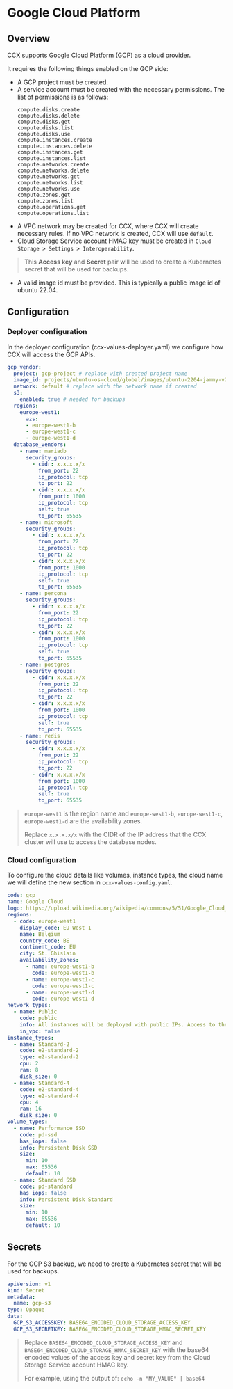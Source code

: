 
# Google Cloud Platform
## Overview 
CCX supports Google Cloud Platform (GCP) as a cloud provider.

It requires the following things enabled on the GCP side:

- A GCP project must be created.
- A service account must be created with the necessary permissions. The list of permissions is as follows:
    ```
    compute.disks.create
    compute.disks.delete
    compute.disks.get
    compute.disks.list
    compute.disks.use
    compute.instances.create
    compute.instances.delete
    compute.instances.get
    compute.instances.list
    compute.networks.create
    compute.networks.delete
    compute.networks.get
    compute.networks.list
    compute.networks.use
    compute.zones.get
    compute.zones.list
    compute.operations.get
    compute.operations.list
    ```
- A VPC network may be created for CCX, where CCX will create necessary rules. If no VPC network is created, CCX will use `default`.
- Cloud Storage Service account HMAC key must be created in `Cloud Storage > Settings > Interoperability`.

 > This **Access key** and **Secret** pair will be used to create a Kubernetes secret that will be used for backups.

- A valid image id must be provided. This is typically a public image id of ubuntu 22.04.

## Configuration
### Deployer configuration

In the deployer configuration (ccx-values-deployer.yaml) we configure how CCX will access the GCP APIs.

```yaml
gcp_vendor:
  project: gcp-project # replace with created project name
  image_id: projects/ubuntu-os-cloud/global/images/ubuntu-2204-jammy-v20240614 # replace with the image id
  network: default # replace with the network name if created
  s3:
    enabled: true # needed for backups
  regions:
    europe-west1:
      azs:
      - europe-west1-b
      - europe-west1-c
      - europe-west1-d
  database_vendors:
    - name: mariadb
      security_groups:
        - cidr: x.x.x.x/x
          from_port: 22
          ip_protocol: tcp
          to_port: 22
        - cidr: x.x.x.x/x
          from_port: 1000
          ip_protocol: tcp
          self: true
          to_port: 65535
    - name: microsoft
      security_groups:
        - cidr: x.x.x.x/x
          from_port: 22
          ip_protocol: tcp
          to_port: 22
        - cidr: x.x.x.x/x
          from_port: 1000
          ip_protocol: tcp
          self: true
          to_port: 65535
    - name: percona
      security_groups:
        - cidr: x.x.x.x/x
          from_port: 22
          ip_protocol: tcp
          to_port: 22
        - cidr: x.x.x.x/x
          from_port: 1000
          ip_protocol: tcp
          self: true
          to_port: 65535
    - name: postgres
      security_groups:
        - cidr: x.x.x.x/x
          from_port: 22
          ip_protocol: tcp
          to_port: 22
        - cidr: x.x.x.x/x
          from_port: 1000
          ip_protocol: tcp
          self: true
          to_port: 65535
    - name: redis
      security_groups:
        - cidr: x.x.x.x/x
          from_port: 22
          ip_protocol: tcp
          to_port: 22
        - cidr: x.x.x.x/x
          from_port: 1000
          ip_protocol: tcp
          self: true
          to_port: 65535
```

> `europe-west1` is the region name and `europe-west1-b`, `europe-west1-c`, `europe-west1-d` are the availability zones.
>
> Replace `x.x.x.x/x` with the CIDR of the IP address that the CCX cluster will use to access the database nodes.

### Cloud configuration
To configure the cloud details like volumes, instance types, the cloud name we will define the new section in
`ccx-values-config.yaml`.

```yaml
code: gcp
name: Google Cloud
logo: https://upload.wikimedia.org/wikipedia/commons/5/51/Google_Cloud_logo.svg
regions:
  - code: europe-west1
    display_code: EU West 1
    name: Belgium
    country_code: BE
    continent_code: EU
    city: St. Ghislain
    availability_zones:
      - name: europe-west1-b
        code: europe-west1-b
      - name: europe-west1-c
        code: europe-west1-c
      - name: europe-west1-d
        code: europe-west1-d
network_types:
  - name: Public
    code: public
    info: All instances will be deployed with public IPs. Access to the public IPs is controlled by a firewall.
    in_vpc: false
instance_types:
  - name: Standard-2
    code: e2-standard-2
    type: e2-standard-2
    cpu: 2
    ram: 8
    disk_size: 0
  - name: Standard-4
    code: e2-standard-4
    type: e2-standard-4
    cpu: 4
    ram: 16
    disk_size: 0
volume_types:
  - name: Performance SSD
    code: pd-ssd
    has_iops: false
    info: Persistent Disk SSD
    size:
      min: 10
      max: 65536
      default: 10
  - name: Standard SSD
    code: pd-standard
    has_iops: false
    info: Persistent Disk Standard
    size:
      min: 10
      max: 65536
      default: 10
```

## Secrets 
For the GCP S3 backup, we need to create a Kubernetes secret that will be used for backups.

```yaml
apiVersion: v1
kind: Secret
metadata:
  name: gcp-s3
type: Opaque
data:
  GCP_S3_ACCESSKEY: BASE64_ENCODED_CLOUD_STORAGE_ACCESS_KEY
  GCP_S3_SECRETKEY: BASE64_ENCODED_CLOUD_STORAGE_HMAC_SECRET_KEY
  ```

> Replace `BASE64_ENCODED_CLOUD_STORAGE_ACCESS_KEY` and `BASE64_ENCODED_CLOUD_STORAGE_HMAC_SECRET_KEY` with the base64 encoded values of the access key and secret key from the Cloud Storage Service account HMAC key.
>
> For example, using the output of: `echo -n "MY_VALUE" | base64`
